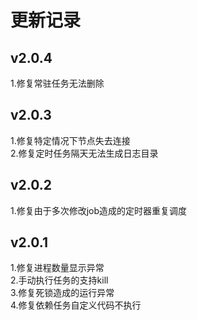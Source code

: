# 更新记录

## v2.0.4
1.修复常驻任务无法删除

## v2.0.3
1.修复特定情况下节点失去连接  
2.修复定时任务隔天无法生成日志目录

## v2.0.2
1.修复由于多次修改job造成的定时器重复调度

## v2.0.1

1.修复进程数量显示异常  
2.手动执行任务的支持kill  
3.修复死锁造成的运行异常  
4.修复依赖任务自定义代码不执行
